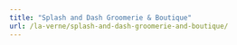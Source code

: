 ```yaml
---
title: "Splash and Dash Groomerie & Boutique"
url: /la-verne/splash-and-dash-groomerie-and-boutique/
---
```

